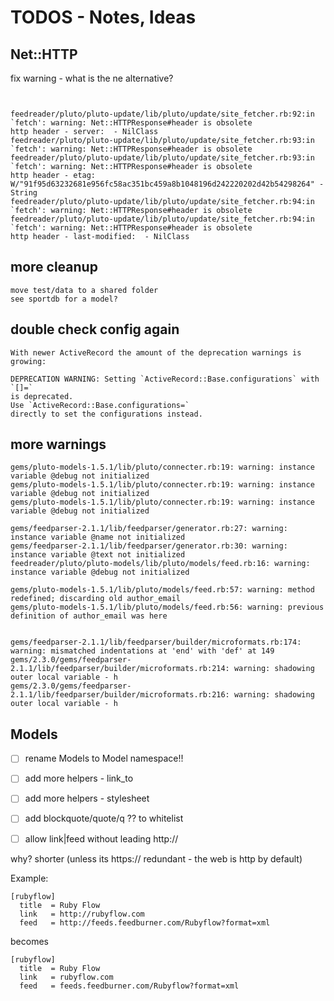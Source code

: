 # TODOS - Notes, Ideas


## Net::HTTP

fix warning - what is the ne alternative?

```


feedreader/pluto/pluto-update/lib/pluto/update/site_fetcher.rb:92:in `fetch': warning: Net::HTTPResponse#header is obsolete
http header - server:  - NilClass
feedreader/pluto/pluto-update/lib/pluto/update/site_fetcher.rb:93:in `fetch': warning: Net::HTTPResponse#header is obsolete
feedreader/pluto/pluto-update/lib/pluto/update/site_fetcher.rb:93:in `fetch': warning: Net::HTTPResponse#header is obsolete
http header - etag: W/"91f95d63232681e956fc58ac351bc459a8b1048196d242220202d42b54298264" - String
feedreader/pluto/pluto-update/lib/pluto/update/site_fetcher.rb:94:in `fetch': warning: Net::HTTPResponse#header is obsolete
feedreader/pluto/pluto-update/lib/pluto/update/site_fetcher.rb:94:in `fetch': warning: Net::HTTPResponse#header is obsolete
http header - last-modified:  - NilClass
```

## more cleanup

```
move test/data to a shared folder
see sportdb for a model?
```

## double check config again

```
With newer ActiveRecord the amount of the deprecation warnings is growing:

DEPRECATION WARNING: Setting `ActiveRecord::Base.configurations` with `[]=` 
is deprecated. 
Use `ActiveRecord::Base.configurations=` 
directly to set the configurations instead.
```

## more warnings 

```
gems/pluto-models-1.5.1/lib/pluto/connecter.rb:19: warning: instance variable @debug not initialized
gems/pluto-models-1.5.1/lib/pluto/connecter.rb:19: warning: instance variable @debug not initialized
gems/pluto-models-1.5.1/lib/pluto/connecter.rb:19: warning: instance variable @debug not initialized

gems/feedparser-2.1.1/lib/feedparser/generator.rb:27: warning: instance variable @name not initialized
gems/feedparser-2.1.1/lib/feedparser/generator.rb:30: warning: instance variable @text not initialized
feedreader/pluto/pluto-models/lib/pluto/models/feed.rb:16: warning: instance variable @debug not initialized

gems/pluto-models-1.5.1/lib/pluto/models/feed.rb:57: warning: method redefined; discarding old author_email
gems/pluto-models-1.5.1/lib/pluto/models/feed.rb:56: warning: previous definition of author_email was here


gems/feedparser-2.1.1/lib/feedparser/builder/microformats.rb:174: warning: mismatched indentations at 'end' with 'def' at 149
gems/2.3.0/gems/feedparser-2.1.1/lib/feedparser/builder/microformats.rb:214: warning: shadowing outer local variable - h
gems/2.3.0/gems/feedparser-2.1.1/lib/feedparser/builder/microformats.rb:216: warning: shadowing outer local variable - h
```


## Models

- [ ]  rename Models to Model namespace!!

- [ ] add more helpers - link_to
- [ ] add more helpers - stylesheet

- [ ] add blockquote/quote/q ?? to whitelist

- [ ] allow link|feed   without leading http://

why?  shorter (unless its https:// redundant - the web is http by default)

Example:

```
[rubyflow]
  title  = Ruby Flow
  link   = http://rubyflow.com
  feed   = http://feeds.feedburner.com/Rubyflow?format=xml
```

becomes

```
[rubyflow]
  title  = Ruby Flow
  link   = rubyflow.com
  feed   = feeds.feedburner.com/Rubyflow?format=xml
```
